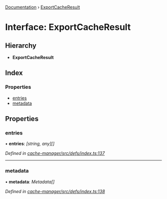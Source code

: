 [Documentation](../README.md) › [ExportCacheResult](exportcacheresult.md)

# Interface: ExportCacheResult

## Hierarchy

* **ExportCacheResult**

## Index

### Properties

* [entries](exportcacheresult.md#entries)
* [metadata](exportcacheresult.md#metadata)

## Properties

###  entries

• **entries**: *[string, any][]*

*Defined in [cache-manager/src/defs/index.ts:137](https://github.com/badbatch/graphql-box/blob/1c5407ab/packages/cache-manager/src/defs/index.ts#L137)*

___

###  metadata

• **metadata**: *Metadata[]*

*Defined in [cache-manager/src/defs/index.ts:138](https://github.com/badbatch/graphql-box/blob/1c5407ab/packages/cache-manager/src/defs/index.ts#L138)*
